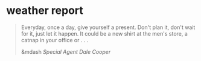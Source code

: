 # weather report

> Everyday, once a day, give yourself a present. Don't plan it, don't wait for it, just let it happen. It could be a new shirt at the men's store, a catnap in your office or . . .
>
> &mdash <cite>Special Agent Dale Cooper</cite>
